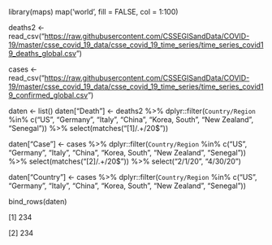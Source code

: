 library(maps) map(‘world’, fill = FALSE, col = 1:100)

deaths2 &lt;-
read\_csv(“<https://raw.githubusercontent.com/CSSEGISandData/COVID-19/master/csse_covid_19_data/csse_covid_19_time_series/time_series_covid19_deaths_global.csv>”)

cases &lt;-
read\_csv(“<https://raw.githubusercontent.com/CSSEGISandData/COVID-19/master/csse_covid_19_data/csse_covid_19_time_series/time_series_covid19_confirmed_global.csv>”)

daten &lt;- list() daten\[“Death”\] &lt;- deaths2 %&gt;%
dplyr::filter(`Country/Region` %in% c(“US”, “Germany”, “Italy”, “China”,
“Korea, South”, “New Zealand”, “Senegal”)) %&gt;%
select(matches(“[1]/.+/20$”))

daten\[“Case”\] &lt;- cases %&gt;% dplyr::filter(`Country/Region` %in%
c(“US”, “Germany”, “Italy”, “China”, “Korea, South”, “New Zealand”,
“Senegal”)) %&gt;% select(matches(“[2]/.+/20$”)) %&gt;% select(“2/1/20”,
“4/30/20”)

daten\[“Country”\] &lt;- cases %&gt;% dplyr::filter(`Country/Region`
%in% c(“US”, “Germany”, “Italy”, “China”, “Korea, South”, “New Zealand”,
“Senegal”))

bind\_rows(daten)

[1] 234

[2] 234
